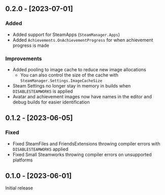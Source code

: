 ## 0.2.0 - [2023-07-01]

### Added

- Added support for SteamApps (`SteamManager.Apps`)
- Added `Achievements.OnAchievementProgress` for when achievement progress is made

### Improvements

- Added pooling to image cache to reduce new image allocations
    - You can also control the size of the cache with `SteamManager.Settings.ImageCacheSize`
- Steam Settings no longer stay in memory in builds when `DISABLESTEAMWORKS` is applied
- Avatar and achievement images now have names in the editor and debug builds for easier identification

## 0.1.2 - [2023-06-05]

### Fixed
- Fixed SteamFiles and FriendsExtensions throwing compiler errors with `DISABLESTEAMWORKS` applied
- Fixed Small Steamworks throwing compiler errors on unsupported platforms

## 0.1.0 - [2023-06-01]

Initial release